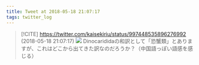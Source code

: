 ```yaml
---
title: Tweet at 2018-05-18 21:07:17
tags: twitter_log
---
```


> [!CITE] https://twitter.com/kaisekiriu/status/997448535896276992 (2018-05-18 21:07:17)
> ![](https://twitter.com/kaisekiriu/status/997448535896276992)
> Dinocarididaの和訳として「恐蟹類」とありますが、これはどこから出てきた訳なのだろうか？（中国語っぽい語感を感じる）
